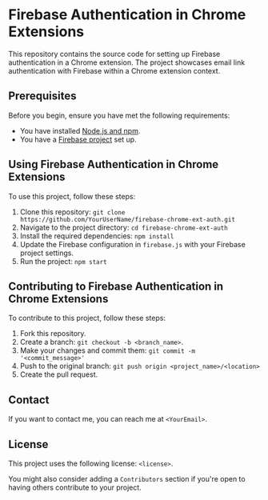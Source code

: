 # Firebase Authentication in Chrome Extensions

This repository contains the source code for setting up Firebase authentication in a Chrome extension. The project showcases email link authentication with Firebase within a Chrome extension context.

## Prerequisites

Before you begin, ensure you have met the following requirements:

- You have installed [Node.js and npm](https://nodejs.org/en/).
- You have a [Firebase project](https://console.firebase.google.com/) set up.

## Using Firebase Authentication in Chrome Extensions

To use this project, follow these steps:

1. Clone this repository: `git clone https://github.com/YourUserName/firebase-chrome-ext-auth.git`
2. Navigate to the project directory: `cd firebase-chrome-ext-auth`
3. Install the required dependencies: `npm install`
4. Update the Firebase configuration in `firebase.js` with your Firebase project settings.
5. Run the project: `npm start`

## Contributing to Firebase Authentication in Chrome Extensions

To contribute to this project, follow these steps:

1. Fork this repository.
2. Create a branch: `git checkout -b <branch_name>`.
3. Make your changes and commit them: `git commit -m '<commit_message>'`
4. Push to the original branch: `git push origin <project_name>/<location>`
5. Create the pull request.

## Contact

If you want to contact me, you can reach me at `<YourEmail>`.

## License

This project uses the following license: `<license>`.

You might also consider adding a `Contributors` section if you're open to having others contribute to your project.
